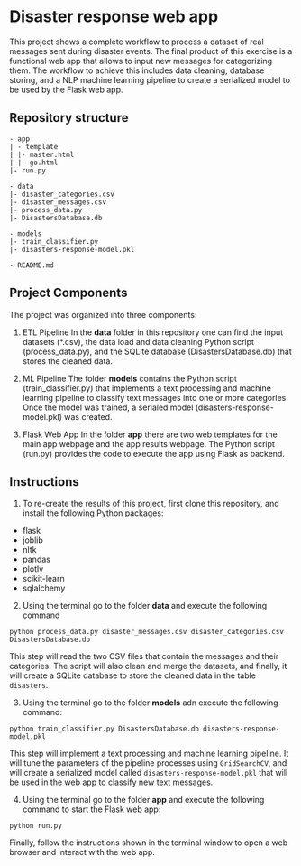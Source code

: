 # Disaster response web app
This project shows a complete workflow to process a dataset of real messages sent during disaster events. The final product of this exercise is a functional web app that allows to input new messages for categorizing them. The workflow to achieve this includes data cleaning, database storing, and a NLP machine learning pipeline to create a serialized model to be used by the Flask web app.

## Repository structure
```
- app
| - template
| |- master.html
| |- go.html
|- run.py

- data
|- disaster_categories.csv
|- disaster_messages.csv
|- process_data.py
|- DisastersDatabase.db

- models
|- train_classifier.py
|- disasters-response-model.pkl 

- README.md
```

## Project Components
The project was organized into three components:

1. ETL Pipeline
In the **data** folder in this repository one can find the input datasets (\*.csv), the data load and data cleaning Python script (process_data.py), and the SQLite database (DisastersDatabase.db) that stores the cleaned data.

2. ML Pipeline
The folder **models** contains the Python script (train_classifier.py) that implements a text processing and machine learning pipeline to classify text messages into one or more categories. Once the model was trained, a serialed model (disasters-response-model.pkl) was created.

3. Flask Web App
In the folder **app** there are two web templates for the main app webpage and the app results webpage. The Python script (run.py) provides the code to execute the app using Flask as backend.

## Instructions
1. To re-create the results of this project, first clone this repository, and install the following Python packages:
* flask
* joblib
* nltk
* pandas
* plotly
* scikit-learn
* sqlalchemy

2. Using the terminal go to the folder **data** and execute the following command
```
python process_data.py disaster_messages.csv disaster_categories.csv DisastersDatabase.db
```
This step will read the two CSV files that contain the messages and their categories. The script will also clean and merge the datasets, and finally, it will create a SQLite database to store the cleaned data in the table `disasters`.

3. Using the terminal go to the folder **models** adn execute the following command:
```
python train_classifier.py DisastersDatabase.db disasters-response-model.pkl
```
This step will implement a text processing and machine learning pipeline. It will tune the parameters of the pipeline processes using `GridSearchCV`, and will create a serialized model called `disasters-response-model.pkl` that will be used in the web app to classify new text messages.

4. Using the terminal go to the folder **app** and execute the following command to start the Flask web app:
```
python run.py
```
Finally, follow the instructions shown in the terminal window to open a web browser and interact with the web app.
